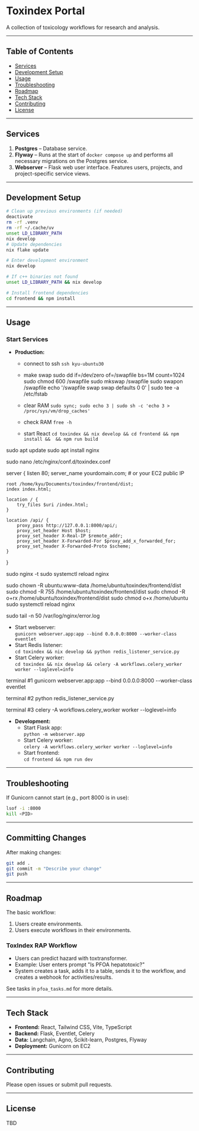 # Toxindex Portal

A collection of toxicology workflows for research and analysis.

---

## Table of Contents

- [Services](#services)
- [Development Setup](#development-setup)
- [Usage](#usage)
- [Troubleshooting](#troubleshooting)
- [Roadmap](#roadmap)
- [Tech Stack](#tech-stack)
- [Contributing](#contributing)
- [License](#license)

---

## Services

1. **Postgres** – Database service.
2. **Flyway** – Runs at the start of `docker compose up` and performs all necessary migrations on the Postgres service.
3. **Webserver** – Flask web user interface. Features users, projects, and project-specific service views.

---

## Development Setup

```sh
# Clean up previous environments (if needed)
deactivate
rm -rf .venv
rm -rf ~/.cache/uv
unset LD_LIBRARY_PATH
nix develop
# Update dependencies
nix flake update

# Enter development environment
nix develop

# If c++ binaries not found
unset LD_LIBRARY_PATH && nix develop

# Install frontend dependencies
cd frontend && npm install
```

---

## Usage

### Start Services

- **Production:**

  - connect to ssh
    `ssh kyu-ubuntu30`



  - make swap
sudo dd if=/dev/zero of=/swapfile bs=1M count=1024
sudo chmod 600 /swapfile
sudo mkswap /swapfile
sudo swapon /swapfile
echo '/swapfile swap swap defaults 0 0' | sudo tee -a /etc/fstab
  - clear RAM
    `sudo sync; sudo echo 3 | sudo sh -c 'echo 3 > /proc/sys/vm/drop_caches'`
  - check RAM
    `free -h`
  
  - start React
    `cd toxindex && nix develop && cd frontend && npm install &&  && npm run build`

sudo apt update
sudo apt install nginx

sudo nano /etc/nginx/conf.d/toxindex.conf

server {
    listen 80;
    server_name yourdomain.com;  # or your EC2 public IP

    root /home/kyu/Documents/toxindex/frontend/dist;
    index index.html;

    location / {
        try_files $uri /index.html;
    }

    location /api/ {
        proxy_pass http://127.0.0.1:8000/api/;
        proxy_set_header Host $host;
        proxy_set_header X-Real-IP $remote_addr;
        proxy_set_header X-Forwarded-For $proxy_add_x_forwarded_for;
        proxy_set_header X-Forwarded-Proto $scheme;
    }
}

sudo nginx -t
sudo systemctl reload nginx

sudo chown -R ubuntu:www-data /home/ubuntu/toxindex/frontend/dist
sudo chmod -R 755 /home/ubuntu/toxindex/frontend/dist
sudo chmod -R o+rx /home/ubuntu/toxindex/frontend/dist
sudo chmod o+x /home/ubuntu
sudo systemctl reload nginx

sudo tail -n 50 /var/log/nginx/error.log

  - Start webserver:  
    `gunicorn webserver.app:app --bind 0.0.0.0:8000 --worker-class eventlet`
  - Start Redis listener:  
    `cd toxindex && nix develop && python redis_listener_service.py`
  - Start Celery worker:  
    `cd toxindex && nix develop && celery -A workflows.celery_worker worker --loglevel=info`

terminal #1
gunicorn webserver.app:app --bind 0.0.0.0:8000 --worker-class eventlet

terminal #2
python redis_listener_service.py

terminal #3
celery -A workflows.celery_worker worker --loglevel=info

- **Development:**
  - Start Flask app:  
    `python -m webserver.app`
  - Start Celery worker:  
    `celery -A workflows.celery_worker worker --loglevel=info`
  - Start frontend:  
    `cd frontend && npm run dev`

---

## Troubleshooting

If Gunicorn cannot start (e.g., port 8000 is in use):

```sh
lsof -i :8000
kill <PID>
```

---

## Committing Changes

After making changes:

```sh
git add .
git commit -m "Describe your change"
git push
```

---

## Roadmap

The basic workflow:

1. Users create environments.
2. Users execute workflows in their environments.

### ToxIndex RAP Workflow

- Users can predict hazard with toxtransformer.
- Example: User enters prompt "Is PFOA hepatotoxic?"
- System creates a task, adds it to a table, sends it to the workflow, and creates a webhook for activities/results.

See tasks in `pfoa_tasks.md` for more details.

---

## Tech Stack

- **Frontend:** React, Tailwind CSS, Vite, TypeScript
- **Backend:** Flask, Eventlet, Celery
- **Data:** Langchain, Agno, Scikit-learn, Postgres, Flyway
- **Deployment:** Gunicorn on EC2

---

## Contributing

Please open issues or submit pull requests.

---

## License

TBD



